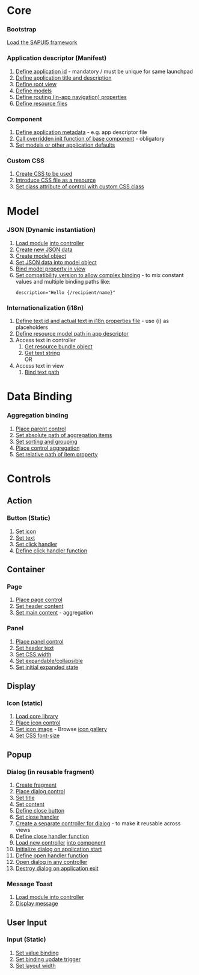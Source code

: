 # Core

### Bootstrap
[Load the SAPUI5 framework](src/sapui5-walkthrough/webapp/index.html#L7-L17)

### Application descriptor (Manifest)
1. [Define application id](src/sapui5-walkthrough/webapp/manifest.json#L4) - mandatory / must be unique for same launchpad
2. [Define application title and description](src/sapui5-walkthrough/webapp/manifest.json#L6-L8)
3. [Define root view](src/sapui5-walkthrough/webapp/manifest.json#L22-L27)
4. [Define models](src/sapui5-walkthrough/webapp/manifest.json#L38-L49)
5. [Define routing (in-app navigation) properties](src/sapui5-walkthrough/webapp/manifest.json#L50-L78)
6. [Define resource files](src/sapui5-walkthrough/webapp/manifest.json#L79-L83)

### Component
1. [Define application metadata](src/sapui5-walkthrough/webapp/Component.js#L11-L13) - e.g. app descriptor file
2. [Call overridden init function of base component](src/sapui5-walkthrough/webapp/Component.js#L17) - obligatory
3. [Set models or other application defaults](src/sapui5-walkthrough/webapp/Component.js#L20-L26)

### Custom CSS
1. [Create CSS to be used](src/sapui5-walkthrough/webapp/css/style.css)
2. [Introduce CSS file as a resource](src/sapui5-walkthrough/webapp/manifest.json#L80-L82)
3. [Set class attribute of control with custom CSS class](src/sapui5-walkthrough/webapp/view/App.view.xml#L8)

# Model

### JSON (Dynamic instantiation)
1. [Load module](src/sapui5-walkthrough/webapp/Component.js#L3) [into controller](src/sapui5-walkthrough/webapp/Component.js#L6)
2. [Create new JSON data](src/sapui5-walkthrough/webapp/Component.js#L20-L24)
3. [Create model object](src/sapui5-walkthrough/webapp/Component.js#L25)
4. [Set JSON data into model object](src/sapui5-walkthrough/webapp/Component.js#L26)
5. [Bind model property in view](src/sapui5-walkthrough/webapp/view/HelloPanel.view.xml#L23)
6. [Set compatibility version to allow complex binding](src/sapui5-walkthrough/webapp/index.html#L15) - to mix constant values and multiple binding paths like:
   ```
   description="Hello {/recipient/name}"
   ```

### Internationalization (i18n)
1. [Define text id and actual text in i18n.properties file](src/sapui5-walkthrough/webapp/i18n/i18n.properties#L7) - use {i} as placeholders
2. [Define resource model path in app descriptor](src/sapui5-walkthrough/webapp/manifest.json#L39-L44)
3. Access text in controller
    1. [Get resource bundle object](src/sapui5-walkthrough/webapp/controller/HelloPanel.controller.js#L11)
    2. [Get text string](src/sapui5-walkthrough/webapp/controller/HelloPanel.controller.js#L13)  
OR  
4. Access text in view
    1. [Bind text path](src/sapui5-walkthrough/webapp/view/HelloPanel.view.xml#L15)

# Data Binding

### Aggregation binding
1. [Place parent control](src/sapui5-walkthrough/webapp/view/HelloPanel.view.xml#L5-L74)
2. [Set absolute path of aggregation items](src/sapui5-walkthrough/webapp/view/HelloPanel.view.xml#L10)
3. [Set sorting and grouping](src/sapui5-walkthrough/webapp/view/HelloPanel.view.xml#L11-L14)
4. [Place control aggregation](src/sapui5-walkthrough/webapp/view/HelloPanel.view.xml#L49-L73)
5. [Set relative path of item property](src/sapui5-walkthrough/webapp/view/HelloPanel.view.xml#L57)

# Controls

## Action

### Button (Static)
1. [Set icon](src/sapui5-walkthrough/webapp/view/HelloPanel.view.xml#L14)
2. [Set text](src/sapui5-walkthrough/webapp/view/HelloPanel.view.xml#L15)
3. [Set click handler](src/sapui5-walkthrough/webapp/view/HelloPanel.view.xml#L16)
4. [Define click handler function](src/sapui5-walkthrough/webapp/controller/HelloPanel.controller.js#L19-L21)

## Container

### Page
1. [Place page control](src/sapui5-walkthrough/webapp/view/Overview.view.xml#L5-L15)
2. [Set header content](src/sapui5-walkthrough/webapp/view/Overview.view.xml#L6-L10)
3. [Set main content](src/sapui5-walkthrough/webapp/view/Overview.view.xml#L11-L14) - aggregation

### Panel
1. [Place panel control](src/sapui5-walkthrough/webapp/view/HelloPanel.view.xml#L5-L30)
2. [Set header text](src/sapui5-walkthrough/webapp/view/HelloPanel.view.xml#L6)
3. [Set CSS width](src/sapui5-walkthrough/webapp/view/HelloPanel.view.xml#L8)
4. [Set expandable/collapsible](src/sapui5-walkthrough/webapp/view/HelloPanel.view.xml#L9)
5. [Set initial expanded state](src/sapui5-walkthrough/webapp/view/HelloPanel.view.xml#L10)

## Display

### Icon (static)
1. [Load core library](src/sapui5-walkthrough/webapp/view/HelloDialog.fragment.xml#L3)
2. [Place icon control](src/sapui5-walkthrough/webapp/view/HelloDialog.fragment.xml#L8-L11)
3. [Set icon image](src/sapui5-walkthrough/webapp/view/HelloDialog.fragment.xml#L9) - Browse [icon gallery](https://sapui5.hana.ondemand.com/test-resources/sap/m/demokit/iconExplorer/webapp/index.html)
4. [Set CSS font-size](src/sapui5-walkthrough/webapp/view/HelloDialog.fragment.xml#L10)

## Popup

### Dialog (in reusable fragment)
1. [Create fragment](src/sapui5-walkthrough/webapp/view/HelloDialog.fragment.xml)
2. [Place dialog control](src/sapui5-walkthrough/webapp/view/HelloDialog.fragment.xml#L4-L18)
3. [Set title](src/sapui5-walkthrough/webapp/view/HelloDialog.fragment.xml#L6)
4. [Set content](src/sapui5-walkthrough/webapp/view/HelloDialog.fragment.xml#L7-L12)
5. [Define close button](src/sapui5-walkthrough/webapp/view/HelloDialog.fragment.xml#L13-L17)
6. [Set close handler](src/sapui5-walkthrough/webapp/view/HelloDialog.fragment.xml#L16)
7. [Create a separate controller for dialog](src/sapui5-walkthrough/webapp/controller/HelloDialog.js) - to make it reusable across views
8. [Define close handler function](src/sapui5-walkthrough/webapp/controller/HelloDialog.js#L24-L26)
9. [Load new controller](src/sapui5-walkthrough/webapp/Component.js#L4) [into component](src/sapui5-walkthrough/webapp/Component.js#L6)
10. [Initialize dialog on application start](src/sapui5-walkthrough/webapp/Component.js#L34)
11. [Define open handler function](src/sapui5-walkthrough/webapp/Component.js#L44-L46)
12. [Open dialog in any controller](src/sapui5-walkthrough/webapp/controller/App.controller.js#L12)
13. [Destroy dialog on application exit](src/sapui5-walkthrough/webapp/Component.js#L40-L41)

### Message Toast
1. [Load module into controller](src/sapui5-walkthrough/webapp/controller/HelloPanel.controller.js#L3-L4)
2. [Display message](src/sapui5-walkthrough/webapp/controller/HelloPanel.controller.js#L16)

## User Input

### Input (Static)
1. [Set value binding](src/sapui5-walkthrough/webapp/view/HelloPanel.view.xml#L23)
2. [Set binding update trigger](src/sapui5-walkthrough/webapp/view/HelloPanel.view.xml#L24)
3. [Set layout width](src/sapui5-walkthrough/webapp/view/HelloPanel.view.xml#L25)